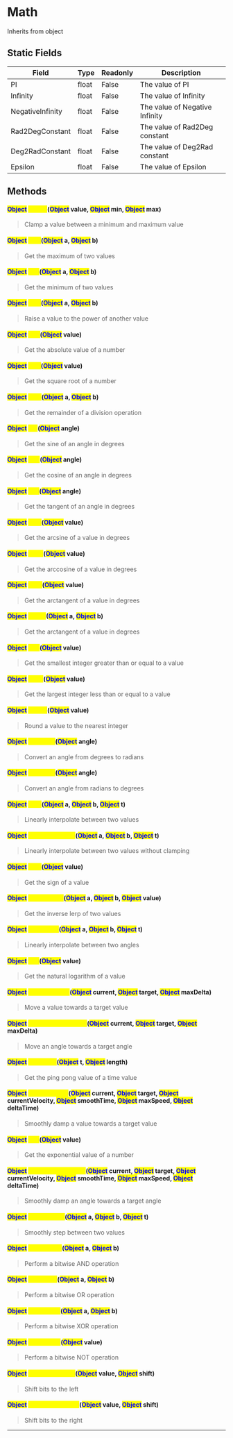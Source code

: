 # Math
Inherits from object
## Static Fields
|Field|Type|Readonly|Description|
|---|---|---|---|
|PI|float|False|The value of PI|
|Infinity|float|False|The value of Infinity|
|NegativeInfinity|float|False|The value of Negative Infinity|
|Rad2DegConstant|float|False|The value of Rad2Deg constant|
|Deg2RadConstant|float|False|The value of Deg2Rad constant|
|Epsilon|float|False|The value of Epsilon|
## Methods
#### <mark style="color:blue;">Object</mark> <mark style="color:yellow;">Clamp</mark>(<mark style="color:blue;">Object</mark> value, <mark style="color:blue;">Object</mark> min, <mark style="color:blue;">Object</mark> max)
> Clamp a value between a minimum and maximum value
#### <mark style="color:blue;">Object</mark> <mark style="color:yellow;">Max</mark>(<mark style="color:blue;">Object</mark> a, <mark style="color:blue;">Object</mark> b)
> Get the maximum of two values
#### <mark style="color:blue;">Object</mark> <mark style="color:yellow;">Min</mark>(<mark style="color:blue;">Object</mark> a, <mark style="color:blue;">Object</mark> b)
> Get the minimum of two values
#### <mark style="color:blue;">Object</mark> <mark style="color:yellow;">Pow</mark>(<mark style="color:blue;">Object</mark> a, <mark style="color:blue;">Object</mark> b)
> Raise a value to the power of another value
#### <mark style="color:blue;">Object</mark> <mark style="color:yellow;">Abs</mark>(<mark style="color:blue;">Object</mark> value)
> Get the absolute value of a number
#### <mark style="color:blue;">Object</mark> <mark style="color:yellow;">Sqrt</mark>(<mark style="color:blue;">Object</mark> value)
> Get the square root of a number
#### <mark style="color:blue;">Object</mark> <mark style="color:yellow;">Mod</mark>(<mark style="color:blue;">Object</mark> a, <mark style="color:blue;">Object</mark> b)
> Get the remainder of a division operation
#### <mark style="color:blue;">Object</mark> <mark style="color:yellow;">Sin</mark>(<mark style="color:blue;">Object</mark> angle)
> Get the sine of an angle in degrees
#### <mark style="color:blue;">Object</mark> <mark style="color:yellow;">Cos</mark>(<mark style="color:blue;">Object</mark> angle)
> Get the cosine of an angle in degrees
#### <mark style="color:blue;">Object</mark> <mark style="color:yellow;">Tan</mark>(<mark style="color:blue;">Object</mark> angle)
> Get the tangent of an angle in degrees
#### <mark style="color:blue;">Object</mark> <mark style="color:yellow;">Asin</mark>(<mark style="color:blue;">Object</mark> value)
> Get the arcsine of a value in degrees
#### <mark style="color:blue;">Object</mark> <mark style="color:yellow;">Acos</mark>(<mark style="color:blue;">Object</mark> value)
> Get the arccosine of a value in degrees
#### <mark style="color:blue;">Object</mark> <mark style="color:yellow;">Atan</mark>(<mark style="color:blue;">Object</mark> value)
> Get the arctangent of a value in degrees
#### <mark style="color:blue;">Object</mark> <mark style="color:yellow;">Atan2</mark>(<mark style="color:blue;">Object</mark> a, <mark style="color:blue;">Object</mark> b)
> Get the arctangent of a value in degrees
#### <mark style="color:blue;">Object</mark> <mark style="color:yellow;">Ceil</mark>(<mark style="color:blue;">Object</mark> value)
> Get the smallest integer greater than or equal to a value
#### <mark style="color:blue;">Object</mark> <mark style="color:yellow;">Floor</mark>(<mark style="color:blue;">Object</mark> value)
> Get the largest integer less than or equal to a value
#### <mark style="color:blue;">Object</mark> <mark style="color:yellow;">Round</mark>(<mark style="color:blue;">Object</mark> value)
> Round a value to the nearest integer
#### <mark style="color:blue;">Object</mark> <mark style="color:yellow;">Deg2Rad</mark>(<mark style="color:blue;">Object</mark> angle)
> Convert an angle from degrees to radians
#### <mark style="color:blue;">Object</mark> <mark style="color:yellow;">Rad2Deg</mark>(<mark style="color:blue;">Object</mark> angle)
> Convert an angle from radians to degrees
#### <mark style="color:blue;">Object</mark> <mark style="color:yellow;">Lerp</mark>(<mark style="color:blue;">Object</mark> a, <mark style="color:blue;">Object</mark> b, <mark style="color:blue;">Object</mark> t)
> Linearly interpolate between two values
#### <mark style="color:blue;">Object</mark> <mark style="color:yellow;">LerpUnclamped</mark>(<mark style="color:blue;">Object</mark> a, <mark style="color:blue;">Object</mark> b, <mark style="color:blue;">Object</mark> t)
> Linearly interpolate between two values without clamping
#### <mark style="color:blue;">Object</mark> <mark style="color:yellow;">Sign</mark>(<mark style="color:blue;">Object</mark> value)
> Get the sign of a value
#### <mark style="color:blue;">Object</mark> <mark style="color:yellow;">InverseLerp</mark>(<mark style="color:blue;">Object</mark> a, <mark style="color:blue;">Object</mark> b, <mark style="color:blue;">Object</mark> value)
> Get the inverse lerp of two values
#### <mark style="color:blue;">Object</mark> <mark style="color:yellow;">LerpAngle</mark>(<mark style="color:blue;">Object</mark> a, <mark style="color:blue;">Object</mark> b, <mark style="color:blue;">Object</mark> t)
> Linearly interpolate between two angles
#### <mark style="color:blue;">Object</mark> <mark style="color:yellow;">Log</mark>(<mark style="color:blue;">Object</mark> value)
> Get the natural logarithm of a value
#### <mark style="color:blue;">Object</mark> <mark style="color:yellow;">MoveTowards</mark>(<mark style="color:blue;">Object</mark> current, <mark style="color:blue;">Object</mark> target, <mark style="color:blue;">Object</mark> maxDelta)
> Move a value towards a target value
#### <mark style="color:blue;">Object</mark> <mark style="color:yellow;">MoveTowardsAngle</mark>(<mark style="color:blue;">Object</mark> current, <mark style="color:blue;">Object</mark> target, <mark style="color:blue;">Object</mark> maxDelta)
> Move an angle towards a target angle
#### <mark style="color:blue;">Object</mark> <mark style="color:yellow;">PingPong</mark>(<mark style="color:blue;">Object</mark> t, <mark style="color:blue;">Object</mark> length)
> Get the ping pong value of a time value
#### <mark style="color:blue;">Object</mark> <mark style="color:yellow;">SmoothDamp</mark>(<mark style="color:blue;">Object</mark> current, <mark style="color:blue;">Object</mark> target, <mark style="color:blue;">Object</mark> currentVelocity, <mark style="color:blue;">Object</mark> smoothTime, <mark style="color:blue;">Object</mark> maxSpeed, <mark style="color:blue;">Object</mark> deltaTime)
> Smoothly damp a value towards a target value
#### <mark style="color:blue;">Object</mark> <mark style="color:yellow;">Exp</mark>(<mark style="color:blue;">Object</mark> value)
> Get the exponential value of a number
#### <mark style="color:blue;">Object</mark> <mark style="color:yellow;">SmoothDampAngle</mark>(<mark style="color:blue;">Object</mark> current, <mark style="color:blue;">Object</mark> target, <mark style="color:blue;">Object</mark> currentVelocity, <mark style="color:blue;">Object</mark> smoothTime, <mark style="color:blue;">Object</mark> maxSpeed, <mark style="color:blue;">Object</mark> deltaTime)
> Smoothly damp an angle towards a target angle
#### <mark style="color:blue;">Object</mark> <mark style="color:yellow;">SmoothStep</mark>(<mark style="color:blue;">Object</mark> a, <mark style="color:blue;">Object</mark> b, <mark style="color:blue;">Object</mark> t)
> Smoothly step between two values
#### <mark style="color:blue;">Object</mark> <mark style="color:yellow;">BitwiseAnd</mark>(<mark style="color:blue;">Object</mark> a, <mark style="color:blue;">Object</mark> b)
> Perform a bitwise AND operation
#### <mark style="color:blue;">Object</mark> <mark style="color:yellow;">BitwiseOr</mark>(<mark style="color:blue;">Object</mark> a, <mark style="color:blue;">Object</mark> b)
> Perform a bitwise OR operation
#### <mark style="color:blue;">Object</mark> <mark style="color:yellow;">BitwiseXor</mark>(<mark style="color:blue;">Object</mark> a, <mark style="color:blue;">Object</mark> b)
> Perform a bitwise XOR operation
#### <mark style="color:blue;">Object</mark> <mark style="color:yellow;">BitwiseNot</mark>(<mark style="color:blue;">Object</mark> value)
> Perform a bitwise NOT operation
#### <mark style="color:blue;">Object</mark> <mark style="color:yellow;">BitwiseLeftShift</mark>(<mark style="color:blue;">Object</mark> value, <mark style="color:blue;">Object</mark> shift)
> Shift bits to the left
#### <mark style="color:blue;">Object</mark> <mark style="color:yellow;">BitwiseRightShift</mark>(<mark style="color:blue;">Object</mark> value, <mark style="color:blue;">Object</mark> shift)
> Shift bits to the right

---

